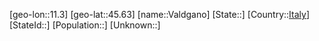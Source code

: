 ﻿---
location: [45.63,11.3]
type: City
tags:
- geo/City


SpocWebEntityId: 35170
isDeleted: false
confidential: public

---
[geo-lon::11.3]
[geo-lat::45.63]
[name::Valdgano]
[State::]
[Country::[Italy](geo/Continent/Europe/Italy.md)]
[StateId::]
[Population::]
[Unknown::]

